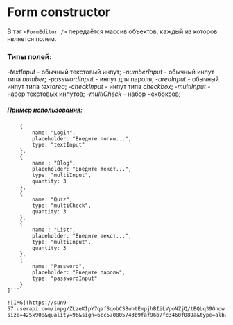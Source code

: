 # Form constructor

В тэг ```<FormEditor />``` передаётся массив объектов, каждый из которов является полем.

### Типы полей:

-_textInput_ - обычный текстовый инпут;
-_numberInput_ - обычный инпут типа *number*;
-_passwordInput_ - инпут для пароля;
-_areaInput_ - обычный инпут типа *textarea*;
-_checkInput_ - инпут типа *checkbox*;
-_multiInput_ - набор текстовых инпутов;
-_multiCheck_ - набор чекбоксов;

##### Пример использования:

```const randomProps = [
    {
        name: "Login",
        placeholder: "Введите логин...",
        type: "textInput"
    },
    { 
        name : "Blog",
        placeholder: "Введите текст...",
        type: "multiInput",
        quantity: 3
    },
    { 
        name: "Quiz",
        type: "multiCheck",
        quantity: 3
    },
    { 
        name : "List",
        placeholder: "Введите текст...",
        type: "multiInput",
        quantity: 3
    },
    {
        name: "Password",
        placeholder: "Введите пароль",
        type: "passwordInput"
    }
]```

![IMG](https://sun9-57.userapi.com/impg/ZLzeKIpY7qafSqobCSBuhtEmpjhBIiLVpoNZjQ/tBQLq39Gnow.jpg?size=425x908&quality=96&sign=6cc570805743b9faf96b7fc3460f089a&type=album)
